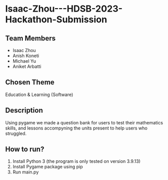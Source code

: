 # Isaac-Zhou---HDSB-2023-Hackathon-Submission

## Team Members
- Isaac Zhou
- Anish Koneti
- Michael Yu
- Aniket Arbatti

## Chosen Theme
Education & Learning (Software)

## Description
Using pygame we made a question bank for users to test their mathematics skills, and lessons accompyning the units present to help users who struggled.

## How to run?
1. Install Python 3 (the program is only tested on version 3.9.13)
2. Install Pygame package using pip
3. Run main.py
